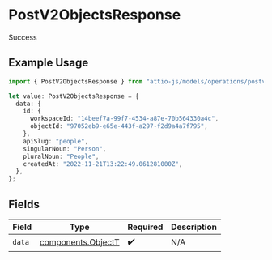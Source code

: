 # PostV2ObjectsResponse

Success

## Example Usage

```typescript
import { PostV2ObjectsResponse } from "attio-js/models/operations/postv2objects.js";

let value: PostV2ObjectsResponse = {
  data: {
    id: {
      workspaceId: "14beef7a-99f7-4534-a87e-70b564330a4c",
      objectId: "97052eb9-e65e-443f-a297-f2d9a4a7f795",
    },
    apiSlug: "people",
    singularNoun: "Person",
    pluralNoun: "People",
    createdAt: "2022-11-21T13:22:49.061281000Z",
  },
};
```

## Fields

| Field                                                    | Type                                                     | Required                                                 | Description                                              |
| -------------------------------------------------------- | -------------------------------------------------------- | -------------------------------------------------------- | -------------------------------------------------------- |
| `data`                                                   | [components.ObjectT](../../models/components/objectt.md) | :heavy_check_mark:                                       | N/A                                                      |